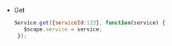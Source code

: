 - Get
    ```javascript
    Service.get({serviceId:123}, function(service) {
       $scope.service = service;
     });
    ```
